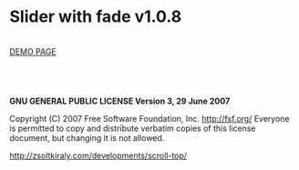 # Slider with fade v1.0.8

<br />
<a href="http://zsoltkiraly.com/developments/slider-with-fade/" target="_blank">DEMO PAGE</a>

#
<br />

<b>GNU GENERAL PUBLIC LICENSE Version 3, 29 June 2007</b>

Copyright (C) 2007 Free Software Foundation, Inc. <http://fsf.org/>
Everyone is permitted to copy and distribute verbatim copies of this license document, but changing it is not allowed.


http://zsoltkiraly.com/developments/scroll-top/